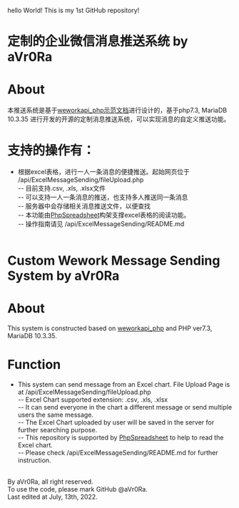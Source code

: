 hello World! This is my 1st GitHub repository!

# 定制的企业微信消息推送系统 by aVr0Ra

# About
本推送系统是基于[weworkapi_php示范文档](https://github.com/sbzhu/weworkapi_php)进行设计的，基于php7.3, MariaDB 10.3.35 进行开发的开源的定制消息推送系统，可以实现消息的自定义推送功能。
# 支持的操作有：
- 根据excel表格，进行一人一条消息的便捷推送。起始网页位于 /api/ExcelMessageSending/fileUpload.php <br />
-- 目前支持.csv, .xls, .xlsx文件 <br />
-- 可以支持一人一条消息的推送，也支持多人推送同一条消息 <br />
-- 服务器中会存储相关消息推送文件，以便查找 <br />
-- 本功能由[PhpSpreadsheet](https://github.com/PHPOffice/PhpSpreadsheet)构架支撑excel表格的阅读功能。<br />
-- 操作指南请见 /api/ExcelMessageSending/README.md <br /> <br />

# Custom Wework Message Sending System by aVr0Ra

# About
This system is constructed based on [weworkapi_php](https://github.com/sbzhu/weworkapi_php) and PHP ver7.3, MariaDB 10.3.35.

# Function
- This system can send message from an Excel chart. File Upload Page is at /api/ExcelMessageSending/fileUpload.php <br />
-- Excel Chart supported extension: .csv, .xls, .xlsx <br />
-- It can send everyone in the chart a different message or send multiple users the same message.<br />
-- The Excel Chart uploaded by user will be saved in the server for further searching purpose. <br />
-- This repository is supported by [PhpSpreadsheet](https://github.com/PHPOffice/PhpSpreadsheet) to help to read the Excel chart. <br />
-- Please check /api/ExcelMessageSending/README.md for further instruction. <br /> <br />


By aVr0Ra, all right reserved. <br />
To use the code, please mark GitHub @aVr0Ra. <br />
Last edited at July, 13th, 2022.
